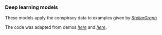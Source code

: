 ### Deep learning models

These models apply the conspiracy data to examples given by *[StellarGraph](https://stellargraph.readthedocs.io/en/stable/)*

The code was adapted from demos *[here](https://stellargraph.readthedocs.io/en/stable/demos/graph-classification/dgcnn-graph-classification.html)* and *[here](https://stellargraph.readthedocs.io/en/stable/demos/graph-classification/gcn-supervised-graph-classification.html)*.
